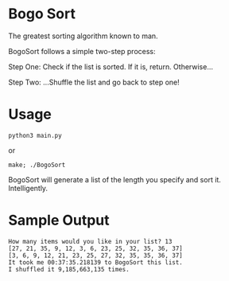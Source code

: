 Bogo Sort
======

The greatest sorting algorithm known to man.

BogoSort follows a simple two-step process:

Step One: Check if the list is sorted. If it is, return. Otherwise...

Step Two: ...Shuffle the list and go back to step one!


Usage
======

    python3 main.py

or

    make; ./BogoSort

BogoSort will generate a list of the length you specify and sort it. Intelligently.

Sample Output
======
    
    How many items would you like in your list? 13
    [27, 21, 35, 9, 12, 3, 6, 23, 25, 32, 35, 36, 37]
    [3, 6, 9, 12, 21, 23, 25, 27, 32, 35, 35, 36, 37]
    It took me 00:37:35.218139 to BogoSort this list.
    I shuffled it 9,185,663,135 times.
